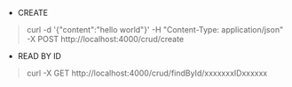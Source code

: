* CREATE
> curl -d '{"content":"hello world"}' -H "Content-Type: application/json" -X POST http://localhost:4000/crud/create

* READ BY ID
> curl -X GET http://localhost:4000/crud/findById/xxxxxxxIDxxxxxx


<!-- kill $(lsof -t -i:4000) -->